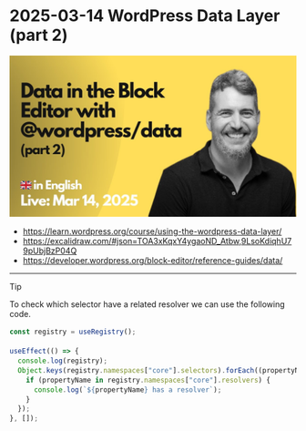 # 2025-03-14 WordPress Data Layer (part 2)

[![](./thumbnail.png)](https://youtu.be/18zDV5KIDog)

- https://learn.wordpress.org/course/using-the-wordpress-data-layer/
- https://excalidraw.com/#json=TOA3xKqxY4ygaoND_Atbw,9LsoKdiqhU79pUbjBzP04Q
- https://developer.wordpress.org/block-editor/reference-guides/data/

---

> [!TIP]
> To check which selector have a related resolver we can use the following code.

```js
const registry = useRegistry();

useEffect(() => {
  console.log(registry);
  Object.keys(registry.namespaces["core"].selectors).forEach((propertyName) => {
    if (propertyName in registry.namespaces["core"].resolvers) {
      console.log(`${propertyName} has a resolver`);
    }
  });
}, []);
```
